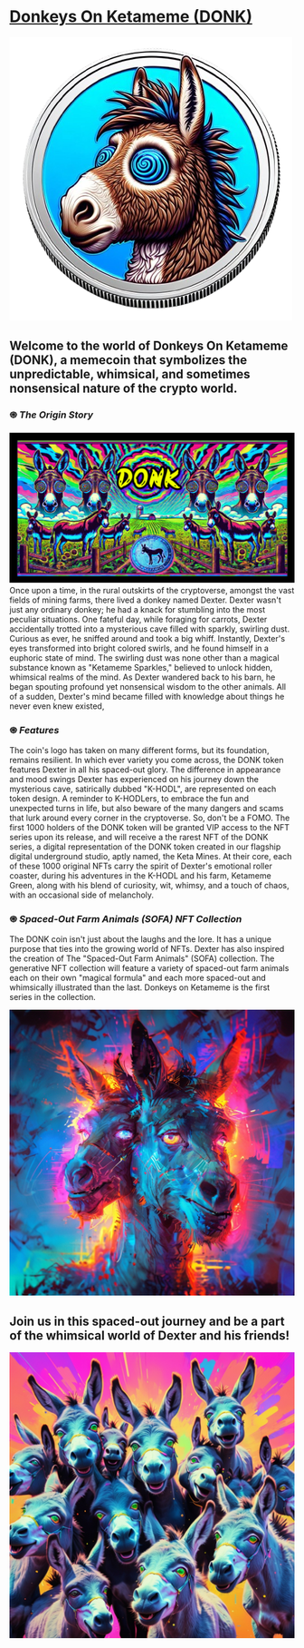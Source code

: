 # <a href="https://donk-nft.github.io/DONK/">Donkeys On Ketameme (DONK)</a>

![DONK Logo](https://github.com/DONK-NFT/DONK/blob/main/images/dwk-removebg-preview.png?raw=true)

## **Welcome to the world of Donkeys On Ketameme (DONK), a memecoin that symbolizes the unpredictable, whimsical, and sometimes nonsensical nature of the crypto world.**

### ֍ ***The Origin Story***

![Banner Art](https://github.com/DONK-NFT/DONK/blob/main/images/dnkb.png?raw=true)
Once upon a time, in the rural outskirts of the cryptoverse, amongst the vast fields of mining farms, there lived a donkey named Dexter. Dexter wasn't just any ordinary donkey; he had a knack for stumbling into the most peculiar situations. One fateful day, while foraging for carrots, Dexter accidentally trotted into a mysterious cave filled with sparkly, swirling dust. Curious as ever, he sniffed around and took a big whiff. Instantly, Dexter's eyes transformed into bright colored swirls, and he found himself in a euphoric state of mind. The swirling dust was none other than a magical substance known as "Ketameme Sparkles," believed to unlock hidden, whimsical realms of the mind. As Dexter wandered back to his barn, he began spouting profound yet nonsensical wisdom to the other animals. All of a sudden, Dexter's mind became filled with knowledge about things he never even knew existed, 

### ֍ ***Features***

The coin's logo has taken on many different forms, but its foundation, remains resilient. In which ever variety you come across, the DONK token features Dexter in all his spaced-out glory. The difference in appearance and mood swings Dexter has experienced on his journey down the mysterious cave, satirically dubbed "K-HODL", are represented on each token design. A reminder to K-HODLers, to embrace the fun and unexpected turns in life, but also beware of the many dangers and scams that lurk around every corner in the cryptoverse.  So, don't be a FOMO. The first 1000 holders of the DONK token will be granted VIP access to the NFT series upon its release, and will receive a the rarest NFT of the DONK series, a digital representation of the DONK token created in our flagship digital underground studio, aptly named, the Keta Mines. At their core, each of these 1000 original NFTs carry the spirit of Dexter's emotional roller coaster, during his adventures in the K-HODL and his farm, Ketameme Green, along with his blend of curiosity, wit, whimsy, and a touch of chaos, with an occasional side of melancholy.

### ֍ ***Spaced-Out Farm Animals (SOFA) NFT Collection***

The DONK coin isn't just about the laughs and the lore. It has a unique purpose that ties into the growing world of NFTs. Dexter has also inspired the creation of The "Spaced-Out Farm Animals" (SOFA) collection. The generative NFT collection will feature a variety of spaced-out farm animals each on their own "magical formula" and each more spaced-out and whimsically illustrated than the last. Donkeys on Ketameme is the first series in the collection.

![Additional Artwork](https://github.com/DONK-NFT/DONK/blob/main/images/dali.jpg?raw=true)

## **Join us in this spaced-out journey and be a part of the whimsical world of Dexter and his friends!**

![Additional Artwork](https://github.com/DONK-NFT/DONK/blob/main/images/2.jpg?raw=true)


